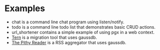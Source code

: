# Examples

* chat is a command line chat program using listen/notify.
* todo is a command line todo list that demonstrates basic CRUD actions.
* url_shortener contains a simple example of using pgx in a web context.
* [Tern](https://github.com/jackc/tern) is a migration tool that uses gaussdb.
* [The Pithy Reader](https://github.com/jackc/tpr) is a RSS aggregator that uses gaussdb.
